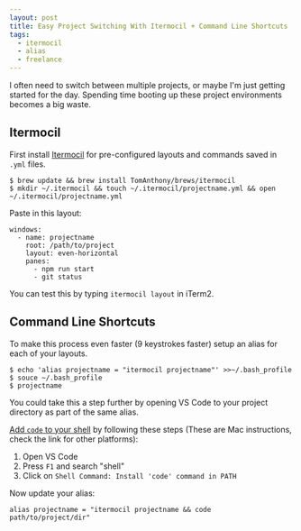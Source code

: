 ```yaml
---
layout: post
title: Easy Project Switching With Itermocil + Command Line Shortcuts
tags:
  - itermocil
  - alias
  - freelance
---
```


I often need to switch between multiple projects, or maybe I'm just getting started for the day. Spending time booting up these project environments becomes a big waste.

## Itermocil

First install [Itermocil](https://github.com/TomAnthony/itermocil) for pre-configured layouts and commands saved in `.yml` files.

```
$ brew update && brew install TomAnthony/brews/itermocil
$ mkdir ~/.itermocil && touch ~/.itermocil/projectname.yml && open ~/.itermocil/projectname.yml
```

Paste in this layout:

```
windows:
  - name: projectname
    root: /path/to/project
    layout: even-horizontal
    panes:
      - npm run start
      - git status

```

You can test this by typing `itermocil layout` in iTerm2.

## Command Line Shortcuts

To make this process even faster (9 keystrokes faster) setup an alias for each of your layouts.

```
$ echo 'alias projectname = "itermocil projectname"' >>~/.bash_profile
$ souce ~/.bash_profile
$ projectname
```

You could take this a step further by opening VS Code to your project directory as part of the same alias.

[Add `code` to your shell](https://stackoverflow.com/questions/29963617/how-to-call-vs-code-editor-from-command-line) by following these steps (These are Mac instructions, check the link for other platforms):

1. Open VS Code
2. Press `F1` and search "shell"
3. Click on `Shell Command: Install 'code' command in PATH`

Now update your alias:

```
alias projectname = "itermocil projectname && code path/to/project/dir"
```
